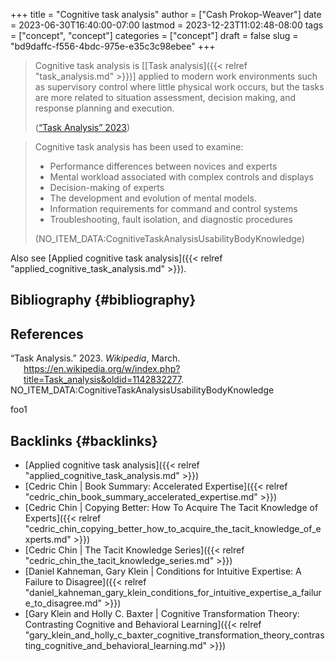 +++
title = "Cognitive task analysis"
author = ["Cash Prokop-Weaver"]
date = 2023-06-30T16:40:00-07:00
lastmod = 2023-12-23T11:02:48-08:00
tags = ["concept", "concept"]
categories = ["concept"]
draft = false
slug = "bd9daffc-f556-4bdc-975e-e35c3c98ebee"
+++

> Cognitive task analysis is [[Task analysis]({{< relref "task_analysis.md" >}})] applied to modern work environments such as supervisory control where little physical work occurs, but the tasks are more related to situation assessment, decision making, and response planning and execution.
>
> (<a href="#citeproc_bib_item_1">“Task Analysis” 2023</a>)

<!--quoteend-->

> Cognitive task analysis has been used to examine:
>
> -   Performance differences between novices and experts
> -   Mental workload associated with complex controls and displays
> -   Decision-making of experts
> -   The development and evolution of mental models.
> -   Information requirements for command and control systems
> -   Troubleshooting, fault isolation, and diagnostic procedures
>
> (NO_ITEM_DATA:CognitiveTaskAnalysisUsabilityBodyKnowledge)

Also see [Applied cognitive task analysis]({{< relref "applied_cognitive_task_analysis.md" >}}).


## Bibliography {#bibliography}

## References

<style>.csl-entry{text-indent: -1.5em; margin-left: 1.5em;}</style><div class="csl-bib-body">
  <div class="csl-entry"><a id="citeproc_bib_item_1"></a>“Task Analysis.” 2023. <i>Wikipedia</i>, March. <a href="https://en.wikipedia.org/w/index.php?title=Task_analysis&oldid=1142832277">https://en.wikipedia.org/w/index.php?title=Task_analysis&#38;oldid=1142832277</a>.</div>
  <div class="csl-entry">NO_ITEM_DATA:CognitiveTaskAnalysisUsabilityBodyKnowledge</div>
</div>

foo1


## Backlinks {#backlinks}

-   [Applied cognitive task analysis]({{< relref "applied_cognitive_task_analysis.md" >}})
-   [Cedric Chin | Book Summary: Accelerated Expertise]({{< relref "cedric_chin_book_summary_accelerated_expertise.md" >}})
-   [Cedric Chin | Copying Better: How To Acquire The Tacit Knowledge of Experts]({{< relref "cedric_chin_copying_better_how_to_acquire_the_tacit_knowledge_of_experts.md" >}})
-   [Cedric Chin | The Tacit Knowledge Series]({{< relref "cedric_chin_the_tacit_knowledge_series.md" >}})
-   [Daniel Kahneman, Gary Klein | Conditions for Intuitive Expertise: A Failure to Disagree]({{< relref "daniel_kahneman_gary_klein_conditions_for_intuitive_expertise_a_failure_to_disagree.md" >}})
-   [Gary Klein and Holly C. Baxter | Cognitive Transformation Theory: Contrasting Cognitive and Behavioral Learning]({{< relref "gary_klein_and_holly_c_baxter_cognitive_transformation_theory_contrasting_cognitive_and_behavioral_learning.md" >}})
